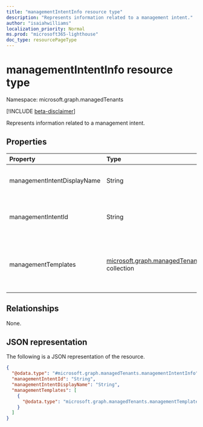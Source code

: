 ```yaml
---
title: "managementIntentInfo resource type"
description: "Represents information related to a management intent."
author: "isaiahwilliams"
localization_priority: Normal
ms.prod: "microsoft365-lighthouse"
doc_type: resourcePageType
---
```


# managementIntentInfo resource type

Namespace: microsoft.graph.managedTenants

[!INCLUDE [beta-disclaimer](../../includes/beta-disclaimer.md)]

Represents information related to a management intent.

## Properties

|Property|Type|Description|
|:---|:---|:---|
|managementIntentDisplayName|String|The display name of the management intent.|
|managementIntentId|String|The identifier of the management intent.|
|managementTemplates|[microsoft.graph.managedTenants.managementTemplateDetailedInfo](../resources/managedtenants-managementtemplatedetailedinfo.md) collection|A group of management templates associated with the management intent.|

## Relationships

None.

## JSON representation

The following is a JSON representation of the resource.
<!-- {
  "blockType": "resource",
  "@odata.type": "microsoft.graph.managedTenants.managementIntentInfo"
}
-->
``` json
{
  "@odata.type": "#microsoft.graph.managedTenants.managementIntentInfo",
  "managementIntentId": "String",
  "managementIntentDisplayName": "String",
  "managementTemplates": [
    {
      "@odata.type": "microsoft.graph.managedTenants.managementTemplateDetailedInfo"
    }
  ]
}
```
